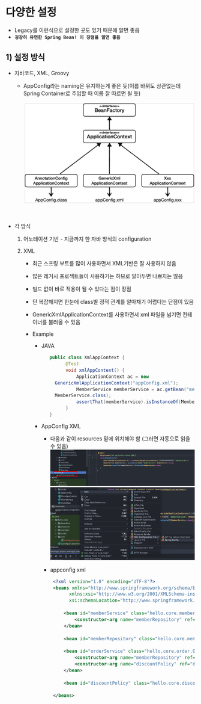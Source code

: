 <link href="../md_config/style.css" rel="stylesheet">

# 다양한 설정

- Legacy를 이런식으로 설정한 곳도 있기 때문에 알면 좋음
- **`굉장히 유연한 Spring Bean! 이 장점을 알면 좋음`**

## 1) 설정 방식

- 자바코드, XML, Groovy

  - AppConfig라는 naming은 유지하는게 좋은 듯(이름 바꿔도 상관없는데 Spring Container로 주입할 때 이름 잘 따르면 될 듯)

    <img src='images/2021-08-18-12-09-32.png' />

<br>

- 각 방식

  1. 어노테이션 기반 - 지금까지 한 자바 방식의 configuration
  2. XML

     - 최근 스프링 부트를 많이 사용하면서 XML기반은 잘 사용하지 않음
     - 많은 레거시 프로젝트들이 사용하기는 하므로 알아두면 나쁘지는 않음
     - 빌드 없이 바로 적용이 될 수 있다는 점이 장점
     - 단 복잡해지면 한눈에 class별 정적 관계를 알아채기 어렵다는 단점이 있음
     - GenericXmlApplicationContext를 사용하면서 xml 파일을 넘기면 컨테이너를 불러올 수 있음
     - Example

       - JAVA
         ```JAVA
            public class XmlAppContext {
                  @Test
                  void xmlAppContext() {
                      ApplicationContext ac = new
              GenericXmlApplicationContext("appConfig.xml");
                      MemberService memberService = ac.getBean("memberService",
              MemberService.class);
                      assertThat(memberService).isInstanceOf(MemberService.class);
                  }
            }
         ```
       - AppConfig XML

         - 다음과 같이 resources 밑에 위치해야 함 (그러면 자동으로 읽을 수 있음)
           <img src='images/2021-08-18-12-20-46.png' />  
           <img src='images/2021-08-18-12-22-54.png' />

         - appconfig xml

           ```XML
            <?xml version="1.0" encoding="UTF-8"?>
            <beans xmlns="http://www.springframework.org/schema/beans"
                  xmlns:xsi="http://www.w3.org/2001/XMLSchema-instance"
                  xsi:schemaLocation="http://www.springframework.org/schema/beans http://www.springframework.org/schema/beans/spring-beans.xsd">

                <bean id="memberService" class="hello.core.member.MemberServiceImpl" >
                    <constructor-arg name="memberRepository" ref="memberRepository" />
                </bean>

                <bean id="memberRepository" class="hello.core.member.MemoryMemberRepository"/>

                <bean id="orderService" class="hello.core.order.OrderServiceImpl">
                    <constructor-arg name="memberRepository" ref="memberRepository"/>
                    <constructor-arg name="discountPolicy" ref="discountPolicy"/>
                </bean>

                <bean id="discountPolicy" class="hello.core.discount.RateDiscountPolicy"/>

            </beans>
           ```

